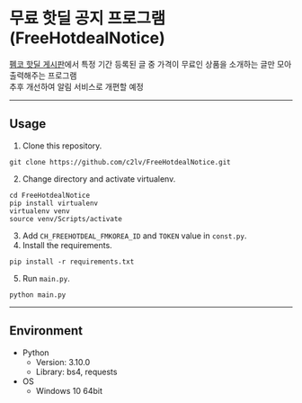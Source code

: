#  무료 핫딜 공지 프로그램(FreeHotdealNotice)
[펨코 핫딜 게시판](https://www.fmkorea.com/hotdeal)에서 특정 기간 등록된 글 중 가격이 무료인 상품을 소개하는 글만 모아 출력해주는 프로그램  
추후 개선하여 알림 서비스로 개편할 예정

---
## Usage
1. Clone this repository.
```git bash
git clone https://github.com/c2lv/FreeHotdealNotice.git
```
2. Change directory and activate virtualenv.
```git bash
cd FreeHotdealNotice
pip install virtualenv
virtualenv venv
source venv/Scripts/activate
```
3. Add `CH_FREEHOTDEAL_FMKOREA_ID` and `TOKEN` value in `const.py`.
4. Install the requirements.
```git bash
pip install -r requirements.txt
```
5. Run `main.py`.
```git bash
python main.py
```
---
## Environment
- Python
  - Version: 3.10.0
  - Library: bs4, requests
- OS
  - Windows 10 64bit